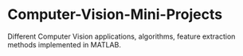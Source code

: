 # Computer-Vision-Mini-Projects

Different Computer Vision applications, algorithms, feature extraction methods implemented in MATLAB.
